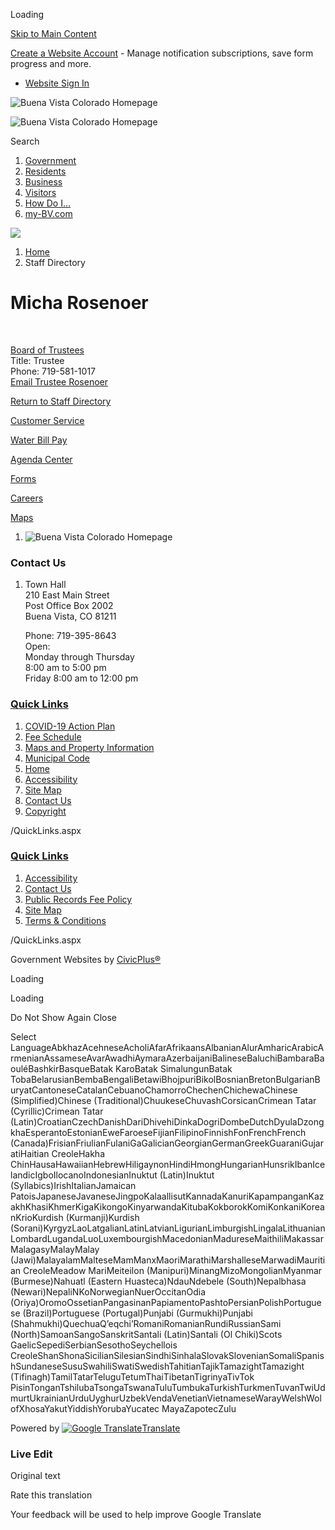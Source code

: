 Loading

[Skip to Main Content](https://www.buenavistaco.gov/directory.aspx?EID=131%2F)

[Create a Website Account](https://www.buenavistaco.gov/MyAccount/ProfileCreate) - Manage notification subscriptions, save form progress and more.   

- [Website Sign In](https://www.buenavistaco.gov/MyAccount)

![Buena Vista Colorado Homepage](https://www.buenavistaco.gov/ImageRepository/Document?documentID=4767)

![Buena Vista Colorado Homepage](https://www.buenavistaco.gov/ImageRepository/Document?documentID=4767)

Search

1. [Government](https://www.buenavistaco.gov/27/Government)
2. [Residents](https://www.buenavistaco.gov/2648/Residents)
3. [Business](https://www.buenavistaco.gov/68/Business)
4. [Visitors](https://www.buenavistaco.gov/2655/Visitors)
5. [How Do I...](https://www.buenavistaco.gov/2526/How-Do-I)
6. [my-BV.com](https://my-bv.com)

<!--THE END-->

![](https://www.buenavistaco.gov/ImageRepository/Document?documentID=4764)

1. [Home](https://www.buenavistaco.gov)
2. Staff Directory

# Micha Rosenoer

 

[Board of Trustees](https://www.buenavistaco.gov/Directory.aspx?DID=4)  
Title: Trustee  
Phone: 719-581-1017  
[Email Trustee Rosenoer](mailto:trusteerosenoer@buenavistaco.gov)

[Return to Staff Directory](https://www.buenavistaco.gov/Directory.aspx)

[Customer Service](https://www.buenavistaco.gov/2626/customer-service)

[Water Bill Pay](https://www.municipalonlinepayments.com/buenavistaco)

[Agenda Center](https://www.buenavistaco.gov/AgendaCenter)

[Forms](https://www.buenavistaco.gov/2281/Form-Center)

[Careers](https://www.buenavistaco.gov/2227/Employment-Opportunities)

[Maps](https://www.buenavistaco.gov/2627/Maps)

1. ![Buena Vista Colorado Homepage](https://www.buenavistaco.gov/ImageRepository/Document?documentId=4785)

### Contact Us

1. Town Hall  
   210 East Main Street  
   Post Office Box 2002  
   Buena Vista, CO 81211
   
   Phone: 719-395-8643  
   Open:  
   Monday through Thursday  
   8:00 am to 5:00 pm  
   Friday 8:00 am to 12:00 pm

### [Quick Links](https://www.buenavistaco.gov/QuickLinks.aspx?CID=63%2C57)

1. [COVID-19 Action Plan](https://www.buenavistaco.gov/DocumentCenter/View/3576/Town-of-Buena-Vista-COVID-19-Action-Plan-03-13-2020)
2. [Fee Schedule](https://www.buenavistaco.gov/2600/Fee-Schedule)
3. [Maps and Property Information](https://www.buenavistaco.gov/2221/Maps-and-Property-Information)
4. [Municipal Code](https://library.municode.com/co/buena%20vista/codes/municipal_code)
5. [Home](https://www.buenavistaco.gov)
6. [Accessibility](https://www.buenavistaco.gov/accessibility)
7. [Site Map](https://www.buenavistaco.gov/sitemap.aspx)
8. [Contact Us](https://www.buenavistaco.gov/directory.aspx)
9. [Copyright](https://www.buenavistaco.gov/site/copyright)

/QuickLinks.aspx

### [Quick Links](https://www.buenavistaco.gov/QuickLinks.aspx?CID=64)

1. [Accessibility](https://www.buenavistaco.gov/accessibility)
2. [Contact Us](https://www.buenavistaco.gov/directory)
3. [Public Records Fee Policy](https://www.buenavistaco.gov/2591/Public-Records-Fee-Policy)
4. [Site Map](https://www.buenavistaco.gov/SiteMap)
5. [Terms &amp; Conditions](https://www.buenavistaco.gov/2590/Terms-Conditions)

/QuickLinks.aspx

Government Websites by [CivicPlus®](https://connect.civicplus.com/referral)

Loading

Loading

Do Not Show Again Close

Select LanguageAbkhazAcehneseAcholiAfarAfrikaansAlbanianAlurAmharicArabicArmenianAssameseAvarAwadhiAymaraAzerbaijaniBalineseBaluchiBambaraBaouléBashkirBasqueBatak KaroBatak SimalungunBatak TobaBelarusianBembaBengaliBetawiBhojpuriBikolBosnianBretonBulgarianBuryatCantoneseCatalanCebuanoChamorroChechenChichewaChinese (Simplified)Chinese (Traditional)ChuukeseChuvashCorsicanCrimean Tatar (Cyrillic)Crimean Tatar (Latin)CroatianCzechDanishDariDhivehiDinkaDogriDombeDutchDyulaDzongkhaEsperantoEstonianEweFaroeseFijianFilipinoFinnishFonFrenchFrench (Canada)FrisianFriulianFulaniGaGalicianGeorgianGermanGreekGuaraniGujaratiHaitian CreoleHakha ChinHausaHawaiianHebrewHiligaynonHindiHmongHungarianHunsrikIbanIcelandicIgboIlocanoIndonesianInuktut (Latin)Inuktut (Syllabics)IrishItalianJamaican PatoisJapaneseJavaneseJingpoKalaallisutKannadaKanuriKapampanganKazakhKhasiKhmerKigaKikongoKinyarwandaKitubaKokborokKomiKonkaniKoreanKrioKurdish (Kurmanji)Kurdish (Sorani)KyrgyzLaoLatgalianLatinLatvianLigurianLimburgishLingalaLithuanianLombardLugandaLuoLuxembourgishMacedonianMadureseMaithiliMakassarMalagasyMalayMalay (Jawi)MalayalamMalteseMamManxMaoriMarathiMarshalleseMarwadiMauritian CreoleMeadow MariMeiteilon (Manipuri)MinangMizoMongolianMyanmar (Burmese)Nahuatl (Eastern Huasteca)NdauNdebele (South)Nepalbhasa (Newari)NepaliNKoNorwegianNuerOccitanOdia (Oriya)OromoOssetianPangasinanPapiamentoPashtoPersianPolishPortuguese (Brazil)Portuguese (Portugal)Punjabi (Gurmukhi)Punjabi (Shahmukhi)QuechuaQʼeqchiʼRomaniRomanianRundiRussianSami (North)SamoanSangoSanskritSantali (Latin)Santali (Ol Chiki)Scots GaelicSepediSerbianSesothoSeychellois CreoleShanShonaSicilianSilesianSindhiSinhalaSlovakSlovenianSomaliSpanishSundaneseSusuSwahiliSwatiSwedishTahitianTajikTamazightTamazight (Tifinagh)TamilTatarTeluguTetumThaiTibetanTigrinyaTivTok PisinTonganTshilubaTsongaTswanaTuluTumbukaTurkishTurkmenTuvanTwiUdmurtUkrainianUrduUyghurUzbekVendaVenetianVietnameseWarayWelshWolofXhosaYakutYiddishYorubaYucatec MayaZapotecZulu

Powered by [![Google Translate](https://www.gstatic.com/images/branding/googlelogo/1x/googlelogo_color_42x16dp.png)Translate](https://translate.google.com)

### Live Edit

Original text

Rate this translation

Your feedback will be used to help improve Google Translate